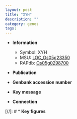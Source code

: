 ```yaml
---
layout: post
title: "XYH"
description: ""
category: genes
tags: 
---
```


* **Information**  
    + Symbol: XYH  
    + MSU: [LOC_Os05g23350](http://rice.uga.edu/cgi-bin/ORF_infopage.cgi?orf=LOC_Os05g23350)  
    + RAPdb: [Os05g0298700](http://rapdb.dna.affrc.go.jp/viewer/gbrowse_details/irgsp1?name=Os05g0298700)  

* **Publication**  

* **Genbank accession number**  

* **Key message**  

* **Connection**  

[//]: # * **Key figures**  


